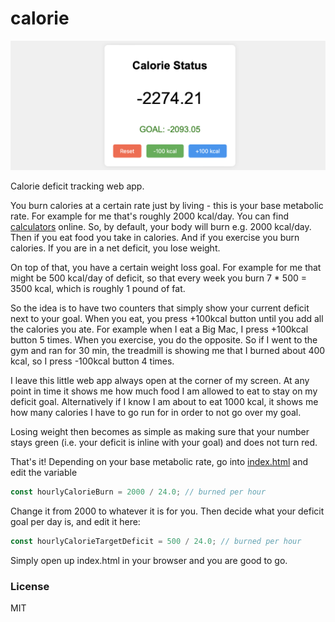 # calorie

![screenshot](screenshot.png)

Calorie deficit tracking web app.

You burn calories at a certain rate just by living - this is your base metabolic rate. For example for me that's roughly 2000 kcal/day. You can find [calculators](https://www.calculator.net/bmr-calculator.html) online. So, by default, your body will burn e.g. 2000 kcal/day. Then if you eat food you take in calories. And if you exercise you burn calories. If you are in a net deficit, you lose weight.

On top of that, you have a certain weight loss goal. For example for me that might be 500 kcal/day of deficit, so that every week you burn 7 * 500 = 3500 kcal, which is roughly 1 pound of fat.

So the idea is to have two counters that simply show your current deficit next to your goal. When you eat, you press +100kcal button until you add all the calories you ate. For example when I eat a Big Mac, I press +100kcal button 5 times. When you exercise, you do the opposite. So if I went to the gym and ran for 30 min, the treadmill is showing me that I burned about 400 kcal, so I press -100kcal button 4 times.

I leave this little web app always open at the corner of my screen. At any point in time it shows me how much food I am allowed to eat to stay on my deficit goal. Alternatively if I know I am about to eat 1000 kcal, it shows me how many calories I have to go run for in order to not go over my goal.

Losing weight then becomes as simple as making sure that your number stays green (i.e. your deficit is inline with your goal) and does not turn red.

That's it! Depending on your base metabolic rate, go into [index.html](index.html) and edit the variable

```javascript
const hourlyCalorieBurn = 2000 / 24.0; // burned per hour
```

Change it from 2000 to whatever it is for you. Then decide what your deficit goal per day is, and edit it here:

```javascript
const hourlyCalorieTargetDeficit = 500 / 24.0; // burned per hour
```

Simply open up index.html in your browser and you are good to go.

### License

MIT
